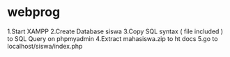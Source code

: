 # webprog

1.Start XAMPP
2.Create Database siswa
3.Copy SQL syntax ( file included ) to SQL Query on phpmyadmin
4.Extract mahasiswa.zip to ht docs
5.go to localhost/siswa/index.php
